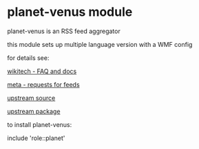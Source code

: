 planet-venus module
===================

planet-venus is an RSS feed aggregator

this module sets up multiple language version with a WMF config

for details see:

[wikitech - FAQ and docs](https://wikitech.wikimedia.org/wiki/Planet)

[meta - requests for feeds](http://meta.wikimedia.org/wiki/Planet_Wikimedia)

[upstream source](http://www.intertwingly.net/code/venus/)

[upstream package](http://packages.ubuntu.com/search?keywords=planet-venus&searchon=names)

to install planet-venus:

 include 'role::planet'

